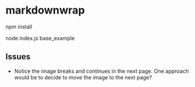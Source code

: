 # markdownwrap

npm install

node index.js base_example

## Issues

* Notice the image breaks and continues in the next page. One approach would be to decide to move the image to the next page?
